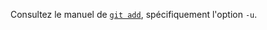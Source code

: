 Consultez le manuel de [`git add`](https://git-scm.com/docs/git-add), spécifiquement l'option `-u`.

